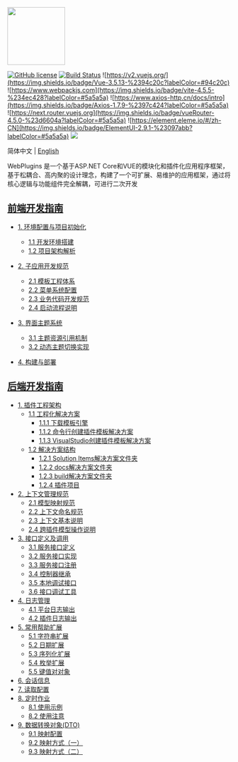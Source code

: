 <p align="left" dir="auto">
  <a href="https://opensource.ganweicloud.com" rel="nofollow">
    <img style="width:130px;height:130px;" src="https://github.com/ganweisoft/WebPlugins/blob/main/src/logo.jpg">
  </a>
</p>

[![GitHub license](https://camo.githubusercontent.com/5eaf3ed8a7e8ccb15c21d967b8635ac79e8b1865da3a5ccf78d2572a3e10738a/68747470733a2f2f696d672e736869656c64732e696f2f6769746875622f6c6963656e73652f646f746e65742f6173706e6574636f72653f636f6c6f723d253233306230267374796c653d666c61742d737175617265)](https://github.com/ganweisoft/WebPlugins/blob/main/LICENSE) [![Build Status](https://github.com/ganweisoft/TOMs/actions/workflows/dotnet.yml/badge.svg)](https://github.com/ganweisoft/TOMs/actions) ![https://v2.vuejs.org/](https://img.shields.io/badge/Vue-3.5.13-%2394c20c?labelColor=#94c20c) ![https://www.webpackjs.com](https://img.shields.io/badge/vite-4.5.5-%234ec428?labelColor=#5a5a5a) ![https://www.axios-http.cn/docs/intro](https://img.shields.io/badge/Axios-1.7.9-%2397c424?labelColor=#5a5a5a) ![https://next.router.vuejs.org](https://img.shields.io/badge/vueRouter-4.5.0-%23d6604a?labelColor=#5a5a5a) ![https://element.eleme.io/#/zh-CN](https://img.shields.io/badge/ElementUI-2.9.1-%23097abb?labelColor=#5a5a5a) ![](https://img.shields.io/badge/join-discord-infomational)

简体中文 | [English](README.md)

WebPlugins 是一个基于ASP.NET Core和VUE的模块化和插件化应用程序框架，基于松耦合、高内聚的设计理念，构建了一个可扩展、易维护的应用框架，通过将核心逻辑与功能组件完全解耦，可进行二次开发

## [前端开发指南](https://github.com/ganweisoft/WebPlugins/wiki/front%E2%80%90end%E2%80%90CN)
- [1. 环境配置与项目初始化](https://github.com/ganweisoft/WebPlugins/wiki/front%E2%80%90end%E2%80%90CN#1-%E7%8E%AF%E5%A2%83%E9%85%8D%E7%BD%AE%E4%B8%8E%E9%A1%B9%E7%9B%AE%E5%88%9D%E5%A7%8B%E5%8C%96)
  - [1.1 开发环境搭建](https://github.com/ganweisoft/WebPlugins/wiki/front%E2%80%90end%E2%80%90CN#11-%E5%BC%80%E5%8F%91%E7%8E%AF%E5%A2%83%E6%90%AD%E5%BB%BA)
  - [1.2 项目架构解析](https://github.com/ganweisoft/WebPlugins/wiki/front%E2%80%90end%E2%80%90CN#12-%E9%A1%B9%E7%9B%AE%E6%9E%B6%E6%9E%84%E8%A7%A3%E6%9E%90)

- [2. 子应用开发规范](https://github.com/ganweisoft/WebPlugins/wiki/front%E2%80%90end%E2%80%90CN#2-%E5%AD%90%E5%BA%94%E7%94%A8%E5%BC%80%E5%8F%91%E8%A7%84%E8%8C%83)
  - [2.1 模板工程体系](https://github.com/ganweisoft/WebPlugins/wiki/front%E2%80%90end%E2%80%90CN#21-%E6%A8%A1%E6%9D%BF%E5%B7%A5%E7%A8%8B%E4%BD%93%E7%B3%BB)
  - [2.2 菜单系统配置](https://github.com/ganweisoft/WebPlugins/wiki/front%E2%80%90end%E2%80%90CN#22-%E8%8F%9C%E5%8D%95%E7%B3%BB%E7%BB%9F%E9%85%8D%E7%BD%AE)
  - [2.3 业务代码开发规范](https://github.com/ganweisoft/WebPlugins/wiki/front%E2%80%90end%E2%80%90CN#23-%E4%B8%9A%E5%8A%A1%E4%BB%A3%E7%A0%81%E5%BC%80%E5%8F%91%E8%A7%84%E8%8C%83)
  - [2.4 启动流程说明](https://github.com/ganweisoft/WebPlugins/wiki/front%E2%80%90end%E2%80%90CN#24-%E5%90%AF%E5%8A%A8%E6%B5%81%E7%A8%8B%E8%AF%B4%E6%98%8E)

- [3. 界面主题系统](https://github.com/ganweisoft/WebPlugins/wiki/front%E2%80%90end%E2%80%90CN#3-%E7%95%8C%E9%9D%A2%E4%B8%BB%E9%A2%98%E7%B3%BB%E7%BB%9F)
  - [3.1 主题资源引用机制](https://github.com/ganweisoft/WebPlugins/wiki/front%E2%80%90end%E2%80%90CN#31-%E4%B8%BB%E9%A2%98%E8%B5%84%E6%BA%90%E5%BC%95%E7%94%A8%E6%9C%BA%E5%88%B6)
  - [3.2 动态主题切换实现](https://github.com/ganweisoft/WebPlugins/wiki/front%E2%80%90end%E2%80%90CN#32-%E5%8A%A8%E6%80%81%E4%B8%BB%E9%A2%98%E5%88%87%E6%8D%A2%E5%AE%9E%E7%8E%B0)

- [4. 构建与部署](https://github.com/ganweisoft/WebPlugins/wiki/front%E2%80%90end%E2%80%90CN#4-%E6%9E%84%E5%BB%BA%E4%B8%8E%E9%83%A8%E7%BD%B2)


## [后端开发指南](https://github.com/ganweisoft/WebPlugins/wiki/back%E2%80%90end.README.zh%E2%80%90cn)
- [1. 插件工程架构](https://github.com/ganweisoft/WebPlugins/wiki/back%E2%80%90end%E2%80%90CN#%E6%8F%92%E4%BB%B6%E5%B7%A5%E7%A8%8B%E6%9E%B6%E6%9E%84)
  - [1.1 工程化解决方案](https://github.com/ganweisoft/WebPlugins/wiki/back%E2%80%90end%E2%80%90CN#11-%E5%B7%A5%E7%A8%8B%E5%8C%96%E8%A7%A3%E5%86%B3%E6%96%B9%E6%A1%88)
    - [1.1.1 下载模板引擎](https://github.com/ganweisoft/WebPlugins/wiki/back%E2%80%90end%E2%80%90CN#111-%E4%B8%8B%E8%BD%BD%E6%A8%A1%E6%9D%BF%E5%BC%95%E6%93%8E)
    - [1.1.2 命令行创建插件模板解决方案](https://github.com/ganweisoft/WebPlugins/wiki/back%E2%80%90end%E2%80%90CN#112-%E5%91%BD%E4%BB%A4%E8%A1%8C%E5%88%9B%E5%BB%BA%E6%8F%92%E4%BB%B6%E6%A8%A1%E6%9D%BF%E8%A7%A3%E5%86%B3%E6%96%B9%E6%A1%88)
    - [1.1.3 VisualStudio创建插件模板解决方案](https://github.com/ganweisoft/WebPlugins/wiki/back%E2%80%90end%E2%80%90CN#113-visualstudio%E5%88%9B%E5%BB%BA%E6%8F%92%E4%BB%B6%E6%A8%A1%E6%9D%BF%E8%A7%A3%E5%86%B3%E6%96%B9%E6%A1%88)
  - [1.2 解决方案结构](https://github.com/ganweisoft/WebPlugins/wiki/back%E2%80%90end%E2%80%90CN#12-%E8%A7%A3%E5%86%B3%E6%96%B9%E6%A1%88%E7%BB%93%E6%9E%84)
    - [1.2.1 Solution Items解决方案文件夹](https://github.com/ganweisoft/WebPlugins/wiki/back%E2%80%90end%E2%80%90CN#121-solution-items%E8%A7%A3%E5%86%B3%E6%96%B9%E6%A1%88%E6%96%87%E4%BB%B6%E5%A4%B9)
    - [1.2.2 docs解决方案文件夹](https://github.com/ganweisoft/WebPlugins/wiki/back%E2%80%90end%E2%80%90CN#122-docs%E8%A7%A3%E5%86%B3%E6%96%B9%E6%A1%88%E6%96%87%E4%BB%B6%E5%A4%B9)
    - [1.2.3 build解决方案文件夹](https://github.com/ganweisoft/WebPlugins/wiki/back%E2%80%90end%E2%80%90CN#123-build%E8%A7%A3%E5%86%B3%E6%96%B9%E6%A1%88%E6%96%87%E4%BB%B6%E5%A4%B9)
    - [1.2.4 插件项目](https://github.com/ganweisoft/WebPlugins/wiki/back%E2%80%90end%E2%80%90CN#124-%E6%8F%92%E4%BB%B6%E9%A1%B9%E7%9B%AE)
- [2. 上下文管理规范](https://github.com/ganweisoft/WebPlugins/wiki/back%E2%80%90end%E2%80%90CN#2-%E4%B8%8A%E4%B8%8B%E6%96%87%E7%AE%A1%E7%90%86%E8%A7%84%E8%8C%83)
  - [2.1 模型映射规范](https://github.com/ganweisoft/WebPlugins/wiki/back%E2%80%90end%E2%80%90CN#21-%E6%A8%A1%E5%9E%8B%E6%98%A0%E5%B0%84%E8%A7%84%E8%8C%83)
  - [2.2 上下文命名规范](https://github.com/ganweisoft/WebPlugins/wiki/back%E2%80%90end%E2%80%90CN#22-%E4%B8%8A%E4%B8%8B%E6%96%87%E5%91%BD%E5%90%8D%E8%A7%84%E8%8C%83)
  - [2.3 上下文基本说明](https://github.com/ganweisoft/WebPlugins/wiki/back%E2%80%90end%E2%80%90CN#23-%E4%B8%8A%E4%B8%8B%E6%96%87%E5%9F%BA%E6%9C%AC%E8%AF%B4%E6%98%8E)
  - [2.4 跨插件模型操作说明](https://github.com/ganweisoft/WebPlugins/wiki/back%E2%80%90end%E2%80%90CN#24-%E8%B7%A8%E6%8F%92%E4%BB%B6%E6%A8%A1%E5%9E%8B%E6%93%8D%E4%BD%9C%E8%AF%B4%E6%98%8E)
- [3. 接口定义及调用](https://github.com/ganweisoft/WebPlugins/wiki/back%E2%80%90end%E2%80%90CN#3-%E6%8E%A5%E5%8F%A3%E5%AE%9A%E4%B9%89%E5%8F%8A%E8%B0%83%E7%94%A8)
  - [3.1 服务接口定义](https://github.com/ganweisoft/WebPlugins/wiki/back%E2%80%90end%E2%80%90CN#31-%E6%9C%8D%E5%8A%A1%E6%8E%A5%E5%8F%A3%E5%AE%9A%E4%B9%89)
  - [3.2 服务接口实现](https://github.com/ganweisoft/WebPlugins/wiki/back%E2%80%90end%E2%80%90CN#32-%E6%9C%8D%E5%8A%A1%E6%8E%A5%E5%8F%A3%E5%AE%9E%E7%8E%B0)
  - [3.3 服务接口注册](https://github.com/ganweisoft/WebPlugins/wiki/back%E2%80%90end%E2%80%90CN#33-%E6%9C%8D%E5%8A%A1%E6%8E%A5%E5%8F%A3%E6%B3%A8%E5%86%8C)
  - [3.4 控制器继承](https://github.com/ganweisoft/WebPlugins/wiki/back%E2%80%90end%E2%80%90CN#34-%E6%8E%A7%E5%88%B6%E5%99%A8%E7%BB%A7%E6%89%BF)
  - [3.5 本地调试接口](https://github.com/ganweisoft/WebPlugins/wiki/back%E2%80%90end%E2%80%90CN#35-%E6%9C%AC%E5%9C%B0%E8%B0%83%E8%AF%95%E6%8E%A5%E5%8F%A3)
  - [3.6 接口调试工具](https://github.com/ganweisoft/WebPlugins/wiki/back%E2%80%90end%E2%80%90CN#36-%E6%8E%A5%E5%8F%A3%E8%B0%83%E8%AF%95%E5%B7%A5%E5%85%B7)
- [4. 日志管理](https://github.com/ganweisoft/WebPlugins/wiki/back%E2%80%90end%E2%80%90CN#4-%E6%97%A5%E5%BF%97%E7%AE%A1%E7%90%86)
  - [4.1 平台日志输出](https://github.com/ganweisoft/WebPlugins/wiki/back%E2%80%90end%E2%80%90CN#41-%E5%B9%B3%E5%8F%B0%E6%97%A5%E5%BF%97%E8%BE%93%E5%87%BA)
  - [4.2 插件日志输出](https://github.com/ganweisoft/WebPlugins/wiki/back%E2%80%90end%E2%80%90CN#42-%E6%8F%92%E4%BB%B6%E6%97%A5%E5%BF%97%E8%BE%93%E5%87%BA)
- [5. 常用帮助扩展](https://github.com/ganweisoft/WebPlugins/wiki/back%E2%80%90end%E2%80%90CN#5-%E5%B8%B8%E7%94%A8%E5%B8%AE%E5%8A%A9%E6%89%A9%E5%B1%95)
  - [5.1 字符串扩展](https://github.com/ganweisoft/WebPlugins/wiki/back%E2%80%90end%E2%80%90CN#51-%E5%AD%97%E7%AC%A6%E4%B8%B2%E6%89%A9%E5%B1%95)
  - [5.2 日期扩展](https://github.com/ganweisoft/WebPlugins/wiki/back%E2%80%90end%E2%80%90CN#52-%E6%97%A5%E6%9C%9F%E6%89%A9%E5%B1%95)
  - [5.3 序列化扩展](https://github.com/ganweisoft/WebPlugins/wiki/back%E2%80%90end%E2%80%90CN#53-%E5%BA%8F%E5%88%97%E5%8C%96%E6%89%A9%E5%B1%95)
  - [5.4 枚举扩展](https://github.com/ganweisoft/WebPlugins/wiki/back%E2%80%90end%E2%80%90CN#54-%E6%9E%9A%E4%B8%BE%E6%89%A9%E5%B1%95)
  - [5.5 键值对对象](https://github.com/ganweisoft/WebPlugins/wiki/back%E2%80%90end%E2%80%90CN#55-%E9%94%AE%E5%80%BC%E5%AF%B9%E5%AF%B9%E8%B1%A1)
- [6. 会话信息](https://github.com/ganweisoft/WebPlugins/wiki/back%E2%80%90end%E2%80%90CN#6-%E4%BC%9A%E8%AF%9D%E4%BF%A1%E6%81%AF)
- [7. 读取配置](https://github.com/ganweisoft/WebPlugins/wiki/back%E2%80%90end%E2%80%90CN#7-%E8%AF%BB%E5%8F%96%E9%85%8D%E7%BD%AE)
- [8. 定时作业](https://github.com/ganweisoft/WebPlugins/wiki/back%E2%80%90end%E2%80%90CN#8-%E5%AE%9A%E6%97%B6%E4%BD%9C%E4%B8%9A)
  - [8.1 使用示例](https://github.com/ganweisoft/WebPlugins/wiki/back%E2%80%90end%E2%80%90CN#81-%E4%BD%BF%E7%94%A8%E7%A4%BA%E4%BE%8B)
  - [8.2 使用注意](https://github.com/ganweisoft/WebPlugins/wiki/back%E2%80%90end%E2%80%90CN#82-%E4%BD%BF%E7%94%A8%E6%B3%A8%E6%84%8F)
- [9. 数据转换对象(DTO)](https://github.com/ganweisoft/WebPlugins/wiki/back%E2%80%90end%E2%80%90CN#9-%E6%95%B0%E6%8D%AE%E8%BD%AC%E6%8D%A2%E5%AF%B9%E8%B1%A1dto)
  - [9.1 映射配置](https://github.com/ganweisoft/WebPlugins/wiki/back%E2%80%90end%E2%80%90CN#91-%E6%98%A0%E5%B0%84%E9%85%8D%E7%BD%AE)
  - [9.2 映射方式（一）](https://github.com/ganweisoft/WebPlugins/wiki/back%E2%80%90end%E2%80%90CN#92-%E6%98%A0%E5%B0%84%E6%96%B9%E5%BC%8F%E4%B8%80)
  - [9.3 映射方式（二）](https://github.com/ganweisoft/WebPlugins/wiki/back%E2%80%90end%E2%80%90CN#93-%E6%98%A0%E5%B0%84%E6%96%B9%E5%BC%8F%E4%BA%8C)
